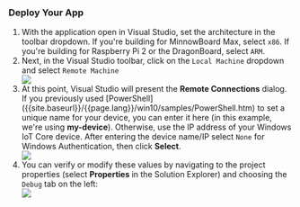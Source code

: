 <h3> Deploy Your App </h3>

<ol class="setup-content-list">
  <div class="row">
    <div class="col-md-6 col-sm-12">
      <li>With the application open in Visual Studio, set the architecture in the toolbar dropdown. If you're building for MinnowBoard Max, select <code>x86</code>.  If you're building for Raspberry Pi 2 or the DragonBoard, select <code>ARM</code>.</li>
    </div>
    <div class="col-md-6 col-sm-12">
    </div>
  </div>
  <div class="row">
    <div class="col-md-6 col-sm-12">
      <li>Next, in the Visual Studio toolbar, click on the <code>Local Machine</code> dropdown and select <code>Remote Machine</code></li>
    </div>
    <div class="col-md-6 col-sm-12">
      <img src="{{site.baseurl}}/images/AppDeployment/cs-remote-machine-debugging.png">
    </div>
  </div>
  <div class="row">
    <div class="col-md-6 col-sm-12">
      <li>At this point, Visual Studio will present the <b>Remote Connections</b> dialog. If you previously used [PowerShell]({{site.baseurl}}/{{page.lang}}/win10/samples/PowerShell.htm) to set a unique name for your device, you can enter it here (in this example, we're using <b>my-device</b>).
Otherwise, use the IP address of your Windows IoT Core device. After entering the device name/IP select <code>None</code> for Windows Authentication, then click <b>Select</b>.</li>
    </div>
    <div class="col-md-6 col-sm-12">
      <img src="{{site.baseurl}}/images/AppDeployment/cs-remote-connections.PNG">
    </div>
  </div>
  <div class="row">
    <div class="col-md-6 col-sm-12">
      <li> You can verify or modify these values by navigating to the project properties (select <b>Properties</b> in the Solution Explorer) and choosing the <code>Debug</code> tab on the left:</li>
    </div>
    <div class="col-md-6 col-sm-12">
      <img src="{{site.baseurl}}/images/AppDeployment/cs-debug-project-properties.PNG">
    </div>
  </div>
</ol>

